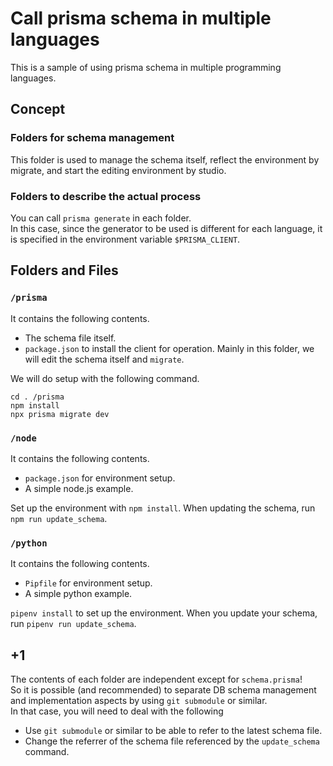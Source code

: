 # Call prisma schema in multiple languages 
This is a sample of using prisma schema in multiple programming languages.

## Concept
### Folders for schema management
This folder is used to manage the schema itself, reflect the environment by migrate, and start the editing environment by studio.

### Folders to describe the actual process
You can call `prisma generate` in each folder.  
In this case, since the generator to be used is different for each language, it is specified in the environment variable `$PRISMA_CLIENT`.

## Folders and Files
### `/prisma`
It contains the following contents.
* The schema file itself.
* `package.json` to install the client for operation.
Mainly in this folder, we will edit the schema itself and `migrate`.

We will do setup with the following command.
```
cd . /prisma
npm install
npx prisma migrate dev
```

### `/node`
It contains the following contents.
* `package.json` for environment setup.
* A simple node.js example.

Set up the environment with `npm install`.
When updating the schema, run `npm run update_schema`.

### `/python`
It contains the following contents.
* `Pipfile` for environment setup.
* A simple python example.

`pipenv install` to set up the environment.
When you update your schema, run `pipenv run update_schema`.

## +1
The contents of each folder are independent except for `schema.prisma`!  
So it is possible (and recommended) to separate DB schema management and implementation aspects by using `git submodule` or similar.  
In that case, you will need to deal with the following
* Use `git submodule` or similar to be able to refer to the latest schema file.
* Change the referrer of the schema file referenced by the `update_schema` command.
